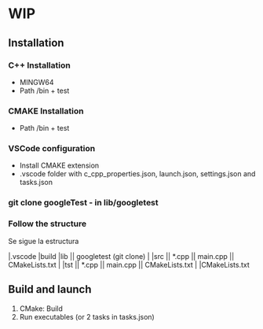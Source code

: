 # WIP

## Installation

### C++ Installation 
- MINGW64
- Path /bin + test

### CMAKE Installation
- Path /bin + test

### VSCode configuration
- Install CMAKE extension
- .vscode folder with c_cpp_properties.json, launch.json, settings.json and tasks.json 

### git clone googleTest - in lib/googletest

### Follow the structure

Se sigue la estructura

|.vscode
|build
|lib
|| googletest (git clone)
|
|src
|| *.cpp
|| main.cpp
|| CMakeLists.txt
|
|tst
|| *.cpp
|| main.cpp
|| CMakeLists.txt
|
|CMakeLists.txt

## Build and launch

1. CMake: Build
2. Run executables (or 2 tasks in tasks.json)
